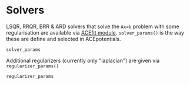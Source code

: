 # Solvers

LSQR, RRQR, BRR & ARD solvers that solve the `Ax=b` problem with some regularisation are available via [ACEfit module](../ACEfit/Solvers.md). `solver_params()` is the way these are define and selected in ACEpotentials.

```@docs
solver_params
```

Additional regularizers (currently only "laplacian") are given via `regularizer_params()`

```@docs
regularizer_params
```

